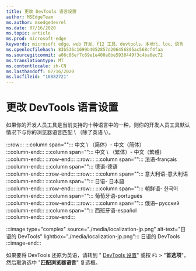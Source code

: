 ```yaml
---
title: 更改 DevTools 语言设置
author: MSEdgeTeam
ms.author: msedgedevrel
ms.date: 07/16/2020
ms.topic: article
ms.prod: microsoft-edge
keywords: microsoft edge、web 开发、f12 工具、devtools、本地化、loc、语言
ms.openlocfilehash: 83b536c1699b4052857d206456895ac568cf4faa
ms.sourcegitcommit: a06c86ef7c69e1e400a0be5938449f3c4ba6ec72
ms.translationtype: MT
ms.contentlocale: zh-CN
ms.lasthandoff: 07/16/2020
ms.locfileid: "10882721"
---
```

# 更改 DevTools 语言设置  

如果你的开发人员工具是当前支持的十种语言中的一种，则你的开发人员工具默认情况下与你的浏览器语言匹配 \ （除了英语 \）。  

:::row:::
   :::column span="":::
      中文 \ （简体）- &#20013;&#25991;&#65288;&#31616;&#20307;&#65289;  
   :::column-end:::
   :::column span="":::
      中文 \ （繁体）- &#20013;&#25991;&#65288;&#32321;&#39636;&#65289;  
   :::column-end:::
:::row-end:::
:::row:::
   :::column span="":::
      法语-fran&#231;ais  
   :::column-end:::
   :::column span="":::
      德语-德语  
   :::column-end:::
:::row-end:::
:::row:::
   :::column span="":::
      意大利语-意大利语  
   :::column-end:::
   :::column span="":::
      日语- &#26085;&#26412;&#35486;  
   :::column-end:::
:::row-end:::
:::row:::
   :::column span="":::
      朝鲜语- &#54620;&#44397;&#50612;  
   :::column-end:::
   :::column span="":::
      葡萄牙语-portugu&#234;s  
   :::column-end:::
:::row-end:::
:::row:::
   :::column span="":::
      俄语–  &#1088;&#1091;&#1089;&#1089;&#1082;&#1080;&#1081;  
   :::column-end:::
   :::column span="":::
      西班牙语-espa&#241;ol  
   :::column-end:::
:::row-end:::  

:::image type="complex" source="./media/localization-jp.png" alt-text="日语的 DevTools" lightbox="./media/localization-jp.png":::
   日语的 DevTools  
:::image-end:::  

如果要将 DevTools 还原为英语，请转到 " [DevTools 设置][DevtoolschromiumCustomizeIndexSettings]" 或按 `F1`  >  "**首选项**"，然后取消选中 "**匹配浏览器语言**" 复选框。  

<!-- links -->  

[DevtoolschromiumCustomizeIndexSettings]: ./index.md#settings "设置-自定义 Microsoft Edge DevTools |Microsoft 文档"  
